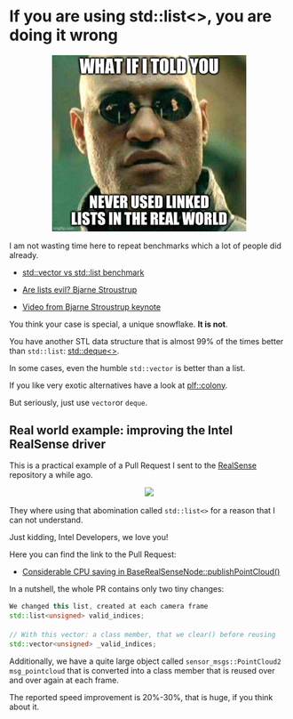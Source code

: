 # If you are using std::list<>, you are doing it wrong

<p align="center"><img src="linked_list.png" width="350"></p>

I am not wasting time here to repeat benchmarks which a lot of people did already.

- [std::vector vs std::list benchmark](https://baptiste-wicht.com/posts/2012/11/cpp-benchmark-vector-vs-list.html)

- [Are lists evil? Bjarne Stroustrup](https://isocpp.org/blog/2014/06/stroustrup-lists)

- [Video from Bjarne Stroustrup keynote](https://www.youtube.com/watch?v=YQs6IC-vgmo)

You think your case is special, a unique snowflake. **It is not**. 

You have another STL data structure that is almost 99% of the times better than `std::list`:
 [std::deque<>](https://es.cppreference.com/w/cpp/container/deque). 
 
 In some cases, even the humble `std::vector` is better than a list.
 
If you like very exotic alternatives have a look at [plf::colony](https://plflib.org/colony.htm).
 
But seriously, just use `vector`or `deque`.

## Real world example: improving the Intel RealSense driver

This is a practical example of a Pull Request I sent to the [RealSense](https://github.com/IntelRealSense)
repository a while ago.

<p align="center"><img src="https://www.intel.es/content/dam/www/public/us/en/images/product/16x9/d435-realsense-camera-16x9.png.rendition.intel.web.864.486.png" width="350"></p>

They where using that abomination called `std::list<>` for a reason that I can not understand.

Just kidding, Intel Developers, we love you!

Here you can find the link to the Pull Request:
- [Considerable CPU saving in BaseRealSenseNode::publishPointCloud()](https://github.com/IntelRealSense/realsense-ros/pull/1097)

In a nutshell, the whole PR contains only two tiny changes:

```C++
We changed this list, created at each camera frame
std::list<unsigned> valid_indices;

// With this vector: a class member, that we clear() before reusing
std::vector<unsigned> _valid_indices;
```

Additionally, we have a quite large object called `sensor_msgs::PointCloud2 msg_pointcloud` that
is converted into a class member that is reused over and over again at each frame.

The reported speed improvement is 20%-30%, that is huge, if you think about it.



